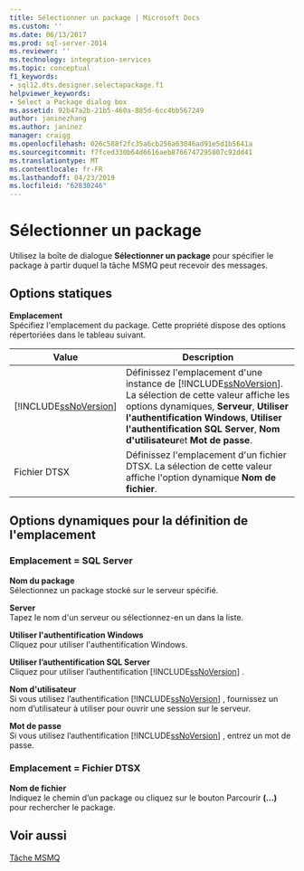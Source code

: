 ```yaml
---
title: Sélectionner un package | Microsoft Docs
ms.custom: ''
ms.date: 06/13/2017
ms.prod: sql-server-2014
ms.reviewer: ''
ms.technology: integration-services
ms.topic: conceptual
f1_keywords:
- sql12.dts.designer.selectapackage.f1
helpviewer_keywords:
- Select a Package dialog box
ms.assetid: 92b47a2b-21b5-460a-885d-6cc4bb567249
author: janinezhang
ms.author: janinez
manager: craigg
ms.openlocfilehash: 026c588f2fc35a6cb256a63046ad91e5d1b5641a
ms.sourcegitcommit: f7fced330b64d6616aeb8766747295807c92dd41
ms.translationtype: MT
ms.contentlocale: fr-FR
ms.lasthandoff: 04/23/2019
ms.locfileid: "62830246"
---
```

# <a name="select-a-package"></a>Sélectionner un package
  Utilisez la boîte de dialogue **Sélectionner un package** pour spécifier le package à partir duquel la tâche MSMQ peut recevoir des messages.  
  
## <a name="static-options"></a>Options statiques  
 **Emplacement**  
 Spécifiez l'emplacement du package. Cette propriété dispose des options répertoriées dans le tableau suivant.  
  
|Value|Description|  
|-----------|-----------------|  
|[!INCLUDE[ssNoVersion](../../includes/ssnoversion-md.md)]|Définissez l'emplacement d'une instance de [!INCLUDE[ssNoVersion](../../includes/ssnoversion-md.md)]. La sélection de cette valeur affiche les options dynamiques, **Serveur**, **Utiliser l'authentification Windows**, **Utiliser l'authentification SQL Server**, **Nom d'utilisateur**et **Mot de passe**.|  
|Fichier DTSX|Définissez l'emplacement d'un fichier DTSX. La sélection de cette valeur affiche l'option dynamique **Nom de fichier**.|  
  
## <a name="location-dynamic-options"></a>Options dynamiques pour la définition de l'emplacement  
  
### <a name="location--sql-server"></a>Emplacement = SQL Server  
 **Nom du package**  
 Sélectionnez un package stocké sur le serveur spécifié.  
  
 **Server**  
 Tapez le nom d'un serveur ou sélectionnez-en un dans la liste.  
  
 **Utiliser l'authentification Windows**  
 Cliquez pour utiliser l'authentification Windows.  
  
 **Utiliser l’authentification SQL Server**  
 Cliquez pour utiliser l’authentification [!INCLUDE[ssNoVersion](../../includes/ssnoversion-md.md)] .  
  
 **Nom d'utilisateur**  
 Si vous utilisez l’authentification [!INCLUDE[ssNoVersion](../../includes/ssnoversion-md.md)] , fournissez un nom d’utilisateur à utiliser pour ouvrir une session sur le serveur.  
  
 **Mot de passe**  
 Si vous utilisez l’authentification [!INCLUDE[ssNoVersion](../../includes/ssnoversion-md.md)] , entrez un mot de passe.  
  
### <a name="location--dtsx-file"></a>Emplacement = Fichier DTSX  
 **Nom de fichier**  
 Indiquez le chemin d’un package ou cliquez sur le bouton Parcourir **(...)** pour rechercher le package.  
  
## <a name="see-also"></a>Voir aussi  
 [Tâche MSMQ](message-queue-task.md)  
  
  
